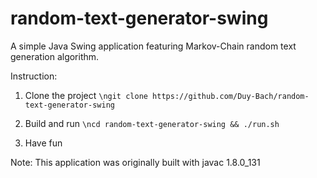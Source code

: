 # random-text-generator-swing
A simple Java Swing application featuring Markov-Chain random text generation algorithm.

Instruction:
1. Clone the project
 `\ngit clone https://github.com/Duy-Bach/random-text-generator-swing`

2. Build and run
 `\ncd random-text-generator-swing
&& ./run.sh`
3. Have fun

Note: This application was originally built with javac 1.8.0_131

